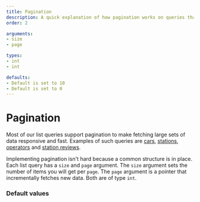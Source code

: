 ```yaml
---
title: Pagination
description: A quick explanation of how pagination works on queries that support it
order: 2

arguments:
- size
- page

types:
- int
- int

defaults:
- Default is set to 10
- Default is set to 0
---
```


# Pagination
Most of our list queries support pagination to make fetching large sets of data responsive and fast. Examples of such queries are [cars](/API-Reference/Cars/query-cars), [stations](/API-Reference/Stations/query-stations), [operators](/API-Reference/Stations/query-operators) and [station reviews](/API-Reference/Stations/query-station-reviews). 

Implementing pagination isn't hard because a common structure is in place. Each list query has a `size` and `page` argument. The `size` argument sets the number of items you will get per `page`. The `page` argument is a pointer that incrementally fetches new data. Both are of type `int`.

### Default values
<c-table :argument="arguments" :type="types" :default="defaults"></c-table>